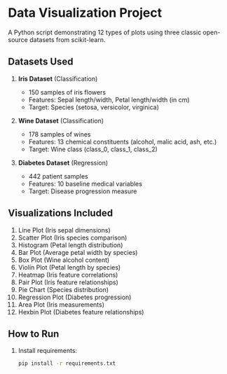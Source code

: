 # Data Visualization Project

A Python script demonstrating 12 types of plots using three classic open-source datasets from scikit-learn.

## Datasets Used

1. **Iris Dataset** (Classification)
   - 150 samples of iris flowers
   - Features: Sepal length/width, Petal length/width (in cm)
   - Target: Species (setosa, versicolor, virginica)

2. **Wine Dataset** (Classification)
   - 178 samples of wines
   - Features: 13 chemical constituents (alcohol, malic acid, ash, etc.)
   - Target: Wine class (class_0, class_1, class_2)

3. **Diabetes Dataset** (Regression)
   - 442 patient samples
   - Features: 10 baseline medical variables
   - Target: Disease progression measure

## Visualizations Included

1. Line Plot (Iris sepal dimensions)
2. Scatter Plot (Iris species comparison)
3. Histogram (Petal length distribution)
4. Bar Plot (Average petal width by species)
5. Box Plot (Wine alcohol content)
6. Violin Plot (Petal length by species)
7. Heatmap (Iris feature correlations)
8. Pair Plot (Iris feature relationships)
9. Pie Chart (Species distribution)
10. Regression Plot (Diabetes progression)
11. Area Plot (Iris measurements)
12. Hexbin Plot (Diabetes feature relationships)

## How to Run

1. Install requirements:
   ```bash
   pip install -r requirements.txt